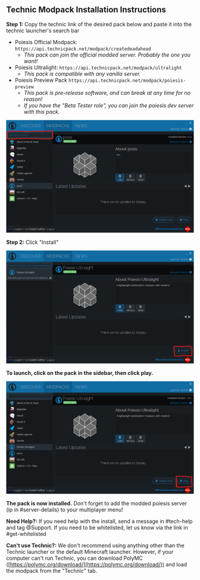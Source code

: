 ## Technic Modpack Installation Instructions

**Step 1:** Copy the technic link of the desired pack below and paste it into the technic launcher's search bar 
  - Poiesis Official Modpack: `https://api.technicpack.net/modpack/createdeadahead` 
    - *This pack can join the official modded server. Probably the one you want!*
  - Poiesis Ultralight: `https://api.technicpack.net/modpack/ultralight`
    - *This pack is compatible with any vanilla server.*
  - Poiesis Preview Pack `https://api.technicpack.net/modpack/poiesis-preview`
    - *This pack is pre-release software, and can break at any time for no reason!* 
    - *If you have the "Beta Tester role", you can join the poiesis dev server with this pack.*

![Where is the search bar?](/assets/technic-install-1.png)

**Step 2:** Click "Install" 

![Where is the install button?](/assets/technic-install-2.png)

**To launch, click on the pack in the sidebar, then click play.** 

![Where is the play button?](/assets/technic-install-3.png)


**The pack is now installed.** Don't forget to add the modded poiesis server (ip in #server-details) to your multiplayer menu!

**Need Help?:** If you need help with the install, send a message in #tech-help and tag @Support. If you need to be whitelisted, let us know via the link in #get-whitelisted

**Can't use Technic?:** We don't recommend using anything other than the Technic launcher or the default Minecraft launcher. However, if your computer can't run Technic, you can download PolyMC ([https://polymc.org/download/](https://polymc.org/download/)) and load the modpack from the "Technic" tab.

